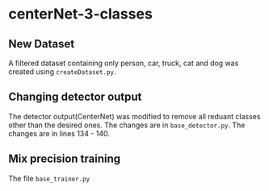 # centerNet-3-classes

## New Dataset
A filtered dataset containing only person, car, truck, cat and dog was created using `createDataset.py`.

## Changing detector output
The detector output(CenterNet) was modified to remove all reduant classes other than the desired ones. The changes are in `base_detector.py`. The changes are in lines 134 - 140.

## Mix precision training
The file `base_trainer.py`
